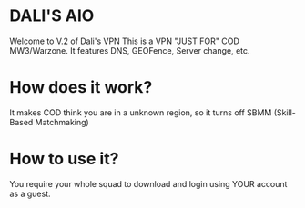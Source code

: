 # DALI'S AIO
Welcome to V.2 of Dali's VPN
This is a VPN "JUST FOR" COD MW3/Warzone.
It features DNS, GEOFence, Server change, etc.

# How does it work?
It makes COD think you are in a unknown region, so it turns off SBMM (Skill-Based Matchmaking)

# How to use it?
You require your whole squad to download and login using YOUR account as a guest.
